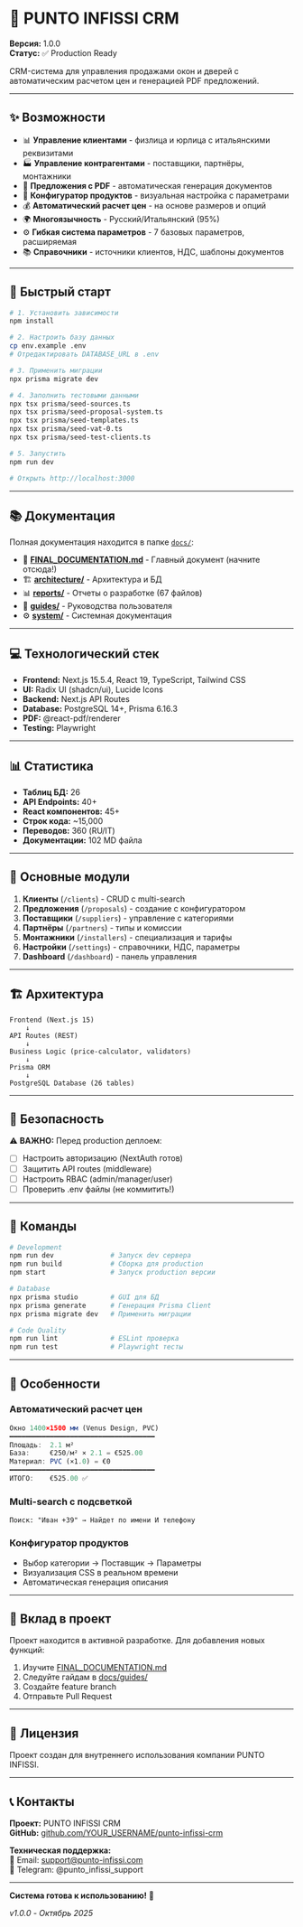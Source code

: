 # 🏢 PUNTO INFISSI CRM

**Версия:** 1.0.0  
**Статус:** ✅ Production Ready

CRM-система для управления продажами окон и дверей с автоматическим расчетом цен и генерацией PDF предложений.

---

## ✨ Возможности

- 📊 **Управление клиентами** - физлица и юрлица с итальянскими реквизитами
- 🏭 **Управление контрагентами** - поставщики, партнёры, монтажники
- 📄 **Предложения с PDF** - автоматическая генерация документов
- 🔧 **Конфигуратор продуктов** - визуальная настройка с параметрами
- 💰 **Автоматический расчет цен** - на основе размеров и опций
- 🌍 **Многоязычность** - Русский/Итальянский (95%)
- ⚙️ **Гибкая система параметров** - 7 базовых параметров, расширяемая
- 📚 **Справочники** - источники клиентов, НДС, шаблоны документов

---

## 🚀 Быстрый старт

```bash
# 1. Установить зависимости
npm install

# 2. Настроить базу данных
cp env.example .env
# Отредактировать DATABASE_URL в .env

# 3. Применить миграции
npx prisma migrate dev

# 4. Заполнить тестовыми данными
npx tsx prisma/seed-sources.ts
npx tsx prisma/seed-proposal-system.ts
npx tsx prisma/seed-templates.ts
npx tsx prisma/seed-vat-0.ts
npx tsx prisma/seed-test-clients.ts

# 5. Запустить
npm run dev

# Открыть http://localhost:3000
```

---

## 📚 Документация

Полная документация находится в папке [`docs/`](./docs/):

- 📘 **[FINAL_DOCUMENTATION.md](./docs/FINAL_DOCUMENTATION.md)** - Главный документ (начните отсюда!)
- 🏗️ **[architecture/](./docs/architecture/)** - Архитектура и БД
- 📊 **[reports/](./docs/reports/)** - Отчеты о разработке (67 файлов)
- 📖 **[guides/](./docs/guides/)** - Руководства пользователя
- ⚙️ **[system/](./docs/system/)** - Системная документация

---

## 💻 Технологический стек

- **Frontend:** Next.js 15.5.4, React 19, TypeScript, Tailwind CSS
- **UI:** Radix UI (shadcn/ui), Lucide Icons
- **Backend:** Next.js API Routes
- **Database:** PostgreSQL 14+, Prisma 6.16.3
- **PDF:** @react-pdf/renderer
- **Testing:** Playwright

---

## 📊 Статистика

- **Таблиц БД:** 26
- **API Endpoints:** 40+
- **React компонентов:** 45+
- **Строк кода:** ~15,000
- **Переводов:** 360 (RU/IT)
- **Документации:** 102 MD файла

---

## 🎯 Основные модули

1. **Клиенты** (`/clients`) - CRUD с multi-search
2. **Предложения** (`/proposals`) - создание с конфигуратором
3. **Поставщики** (`/suppliers`) - управление с категориями
4. **Партнёры** (`/partners`) - типы и комиссии
5. **Монтажники** (`/installers`) - специализация и тарифы
6. **Настройки** (`/settings`) - справочники, НДС, параметры
7. **Dashboard** (`/dashboard`) - панель управления

---

## 🏗️ Архитектура

```
Frontend (Next.js 15)
    ↓
API Routes (REST)
    ↓
Business Logic (price-calculator, validators)
    ↓
Prisma ORM
    ↓
PostgreSQL Database (26 tables)
```

---

## 🔐 Безопасность

⚠️ **ВАЖНО:** Перед production деплоем:

- [ ] Настроить авторизацию (NextAuth готов)
- [ ] Защитить API routes (middleware)
- [ ] Настроить RBAC (admin/manager/user)
- [ ] Проверить .env файлы (не коммитить!)

---

## 📝 Команды

```bash
# Development
npm run dev              # Запуск dev сервера
npm run build            # Сборка для production
npm start                # Запуск production версии

# Database
npx prisma studio        # GUI для БД
npx prisma generate      # Генерация Prisma Client
npx prisma migrate dev   # Применить миграции

# Code Quality
npm run lint             # ESLint проверка
npm run test             # Playwright тесты
```

---

## 🌟 Особенности

### Автоматический расчет цен

```typescript
Окно 1400×1500 мм (Venus Design, PVC)
━━━━━━━━━━━━━━━━━━━━━━━━━━━━━━━━━━━━
Площадь:  2.1 м²
База:     €250/м² × 2.1 = €525.00
Материал: PVC (×1.0) = €0
━━━━━━━━━━━━━━━━━━━━━━━━━━━━━━━━━━━━
ИТОГО:    €525.00 ✅
```

### Multi-search с подсветкой

```
Поиск: "Иван +39" → Найдет по имени И телефону
```

### Конфигуратор продуктов

- Выбор категории → Поставщик → Параметры
- Визуализация CSS в реальном времени
- Автоматическая генерация описания

---

## 🤝 Вклад в проект

Проект находится в активной разработке. Для добавления новых функций:

1. Изучите [FINAL_DOCUMENTATION.md](./docs/FINAL_DOCUMENTATION.md)
2. Следуйте гайдам в [docs/guides/](./docs/guides/)
3. Создайте feature branch
4. Отправьте Pull Request

---

## 📄 Лицензия

Проект создан для внутреннего использования компании PUNTO INFISSI.

---

## 📞 Контакты

**Проект:** PUNTO INFISSI CRM  
**GitHub:** [github.com/YOUR_USERNAME/punto-infissi-crm](https://github.com/YOUR_USERNAME/punto-infissi-crm)

**Техническая поддержка:**  
📧 Email: support@punto-infissi.com  
📱 Telegram: @punto_infissi_support

---

**Система готова к использованию!** 🚀

_v1.0.0 - Октябрь 2025_


